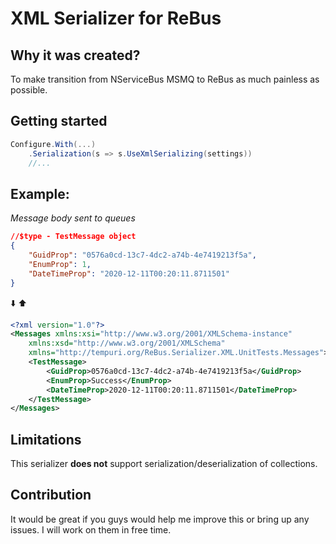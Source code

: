 # XML Serializer for ReBus

## Why it was created?

To make transition from NServiceBus MSMQ to ReBus as much painless as possible.

## Getting started

```c#
Configure.With(...)
    .Serialization(s => s.UseXmlSerializing(settings))
    //...
```

## Example:

_Message body sent to queues_

```json
//$type - TestMessage object
{
    "GuidProp": "0576a0cd-13c7-4dc2-a74b-4e7419213f5a",
    "EnumProp": 1,
    "DateTimeProp": "2020-12-11T00:20:11.8711501"
}
```
:arrow_down: :arrow_up:
```xml
<?xml version="1.0"?>
<Messages xmlns:xsi="http://www.w3.org/2001/XMLSchema-instance"
    xmlns:xsd="http://www.w3.org/2001/XMLSchema"
    xmlns="http://tempuri.org/ReBus.Serializer.XML.UnitTests.Messages">
    <TestMessage>
        <GuidProp>0576a0cd-13c7-4dc2-a74b-4e7419213f5a</GuidProp>
        <EnumProp>Success</EnumProp>
        <DateTimeProp>2020-12-11T00:20:11.8711501</DateTimeProp>
    </TestMessage>
</Messages>
```

## Limitations

This serializer **does not** support serialization/deserialization of collections.

## Contribution

It would be great if you guys would help me improve this or bring up any issues. I will work on them in free time.